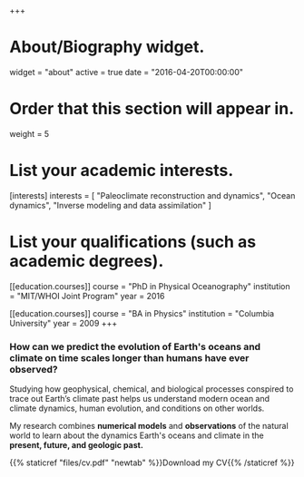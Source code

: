 +++
# About/Biography widget.
widget = "about"
active = true
date = "2016-04-20T00:00:00"

# Order that this section will appear in.
weight = 5

# List your academic interests.
[interests]
  interests = [
    "Paleoclimate reconstruction and dynamics",
    "Ocean dynamics",
    "Inverse modeling and data assimilation"
  ]

# List your qualifications (such as academic degrees).
[[education.courses]]
  course = "PhD in Physical Oceanography"
  institution = "MIT/WHOI Joint Program"
  year = 2016

[[education.courses]]
  course = "BA in Physics"
  institution = "Columbia University"
  year = 2009
+++

### How can we predict the evolution of Earth's oceans and climate on time scales longer than humans have ever observed?

Studying how geophysical, chemical, and biological processes conspired to trace out Earth’s climate past helps us understand modern ocean and climate dynamics, human evolution, and conditions on other worlds.

My research combines **numerical models** and **observations** of the natural world to learn about the dynamics Earth's oceans and climate in the **present, future, and geologic past.**

{{% staticref "files/cv.pdf" "newtab" %}}Download my CV{{% /staticref %}}
